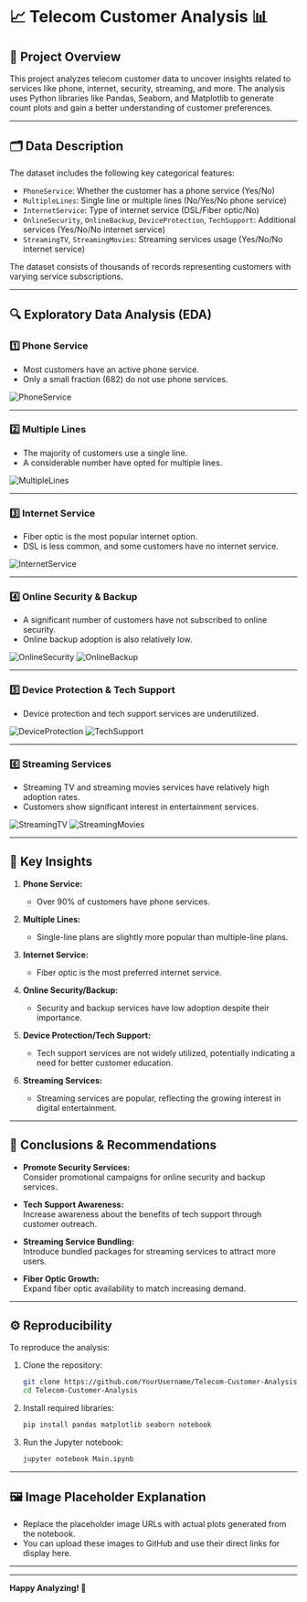 # 📈 Telecom Customer Analysis 📊

## 📍 Project Overview

This project analyzes telecom customer data to uncover insights related to services like phone, internet, security, streaming, and more. The analysis uses Python libraries like Pandas, Seaborn, and Matplotlib to generate count plots and gain a better understanding of customer preferences.

---

## 🗂️ Data Description

The dataset includes the following key categorical features:

- `PhoneService`: Whether the customer has a phone service (Yes/No)  
- `MultipleLines`: Single line or multiple lines (No/Yes/No phone service)  
- `InternetService`: Type of internet service (DSL/Fiber optic/No)  
- `OnlineSecurity`, `OnlineBackup`, `DeviceProtection`, `TechSupport`: Additional services (Yes/No/No internet service)  
- `StreamingTV`, `StreamingMovies`: Streaming services usage (Yes/No/No internet service)  

The dataset consists of thousands of records representing customers with varying service subscriptions.

---

## 🔍 Exploratory Data Analysis (EDA)

### 1️⃣ **Phone Service**
- Most customers have an active phone service.  
- Only a small fraction (682) do not use phone services.

![PhoneService](https://via.placeholder.com/600x400?text=PhoneService+Count+Plot)

---

### 2️⃣ **Multiple Lines**
- The majority of customers use a single line.  
- A considerable number have opted for multiple lines.  

![MultipleLines](https://via.placeholder.com/600x400?text=MultipleLines+Count+Plot)

---

### 3️⃣ **Internet Service**
- Fiber optic is the most popular internet option.  
- DSL is less common, and some customers have no internet service.

![InternetService](https://via.placeholder.com/600x400?text=InternetService+Count+Plot)

---

### 4️⃣ **Online Security & Backup**
- A significant number of customers have not subscribed to online security.  
- Online backup adoption is also relatively low.

![OnlineSecurity](https://via.placeholder.com/600x400?text=OnlineSecurity+Count+Plot)
![OnlineBackup](https://via.placeholder.com/600x400?text=OnlineBackup+Count+Plot)

---

### 5️⃣ **Device Protection & Tech Support**
- Device protection and tech support services are underutilized.  

![DeviceProtection](https://via.placeholder.com/600x400?text=DeviceProtection+Count+Plot)
![TechSupport](https://via.placeholder.com/600x400?text=TechSupport+Count+Plot)

---

### 6️⃣ **Streaming Services**
- Streaming TV and streaming movies services have relatively high adoption rates.  
- Customers show significant interest in entertainment services.  

![StreamingTV](https://via.placeholder.com/600x400?text=StreamingTV+Count+Plot)
![StreamingMovies](https://via.placeholder.com/600x400?text=StreamingMovies+Count+Plot)

---

## 🧠 **Key Insights**

1. **Phone Service:**  
   - Over 90% of customers have phone services.  

2. **Multiple Lines:**  
   - Single-line plans are slightly more popular than multiple-line plans.  

3. **Internet Service:**  
   - Fiber optic is the most preferred internet service.  

4. **Online Security/Backup:**  
   - Security and backup services have low adoption despite their importance.  

5. **Device Protection/Tech Support:**  
   - Tech support services are not widely utilized, potentially indicating a need for better customer education.  

6. **Streaming Services:**  
   - Streaming services are popular, reflecting the growing interest in digital entertainment.  

---

## 🚀 **Conclusions & Recommendations**

- **Promote Security Services:**  
  Consider promotional campaigns for online security and backup services.  

- **Tech Support Awareness:**  
  Increase awareness about the benefits of tech support through customer outreach.  

- **Streaming Service Bundling:**  
  Introduce bundled packages for streaming services to attract more users.  

- **Fiber Optic Growth:**  
  Expand fiber optic availability to match increasing demand.  

---

## ⚙️ **Reproducibility**

To reproduce the analysis:

1. Clone the repository:  
    ```bash
    git clone https://github.com/YourUsername/Telecom-Customer-Analysis.git
    cd Telecom-Customer-Analysis
    ```

2. Install required libraries:  
    ```bash
    pip install pandas matplotlib seaborn notebook
    ```

3. Run the Jupyter notebook:  
    ```bash
    jupyter notebook Main.ipynb
    ```

---

## 🖼️ **Image Placeholder Explanation**

- Replace the placeholder image URLs with actual plots generated from the notebook.  
- You can upload these images to GitHub and use their direct links for display here.  

---

---

**Happy Analyzing! 🚀**